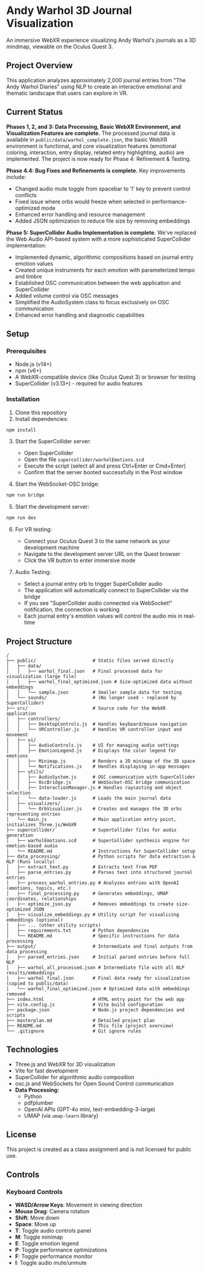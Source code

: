# Andy Warhol 3D Journal Visualization

An immersive WebXR experience visualizing Andy Warhol's journals as a 3D mindmap, viewable on the Oculus Quest 3.

## Project Overview

This application analyzes approximately 2,000 journal entries from "The Andy Warhol Diaries" using NLP to create an interactive emotional and thematic landscape that users can explore in VR.

## Current Status

**Phases 1, 2, and 3: Data Processing, Basic WebXR Environment, and Visualization Features are complete.** The processed journal data is available in `public/data/warhol_complete.json`, the basic WebXR environment is functional, and core visualization features (emotional coloring, interaction, entry display, related entry highlighting, audio) are implemented. The project is now ready for Phase 4: Refinement & Testing.

**Phase 4.4: Bug Fixes and Refinements is complete.** Key improvements include:
- Changed audio mute toggle from spacebar to 'I' key to prevent control conflicts
- Fixed issue where orbs would freeze when selected in performance-optimized mode
- Enhanced error handling and resource management
- Added JSON optimization to reduce file size by removing embeddings

**Phase 5: SuperCollider Audio Implementation is complete.** We've replaced the Web Audio API-based system with a more sophisticated SuperCollider implementation:
- Implemented dynamic, algorithmic compositions based on journal entry emotion values
- Created unique instruments for each emotion with parameterized tempo and timbre
- Established OSC communication between the web application and SuperCollider
- Added volume control via OSC messages
- Simplified the AudioSystem class to focus exclusively on OSC communication
- Enhanced error handling and diagnostic capabilities

## Setup

### Prerequisites

- Node.js (v14+)
- npm (v6+)
- A WebXR-compatible device (like Oculus Quest 3) or browser for testing
- SuperCollider (v3.13+) - required for audio features

### Installation

1. Clone this repository
2. Install dependencies:

```bash
npm install
```

3. Start the SuperCollider server:
   - Open SuperCollider
   - Open the file `supercollider/warholEmotions.scd`
   - Execute the script (select all and press Ctrl+Enter or Cmd+Enter)
   - Confirm that the server booted successfully in the Post window

4. Start the WebSocket-OSC bridge:
```bash
npm run bridge
```

5. Start the development server:
```bash
npm run dev
```

6. For VR testing:
   - Connect your Oculus Quest 3 to the same network as your development machine
   - Navigate to the development server URL on the Quest browser
   - Click the VR button to enter immersive mode

7. Audio Testing:
   - Select a journal entry orb to trigger SuperCollider audio
   - The application will automatically connect to SuperCollider via the bridge
   - If you see "SuperCollider audio connected via WebSocket!" notification, the connection is working
   - Each journal entry's emotion values will control the audio mix in real-time

## Project Structure

```
/
├── public/                     # Static files served directly
│   ├── data/
│   │   ├── warhol_final.json   # Final processed data for visualization (large file)
│   │   ├── warhol_final_optimized.json # Size-optimized data without embeddings
│   │   └── sample.json         # Smaller sample data for testing
│   └── sounds/                 # (No longer used - replaced by SuperCollider)
├── src/                        # Source code for the WebXR application
│   ├── controllers/
│   │   ├── DesktopControls.js  # Handles keyboard/mouse navigation
│   │   └── VRController.js     # Handles VR controller input and movement
│   ├── ui/
│   │   ├── AudioControls.js    # UI for managing audio settings
│   │   ├── EmotionLegend.js    # Displays the color legend for emotions
│   │   ├── Minimap.js          # Renders a 2D minimap of the 3D space
│   │   └── Notifications.js    # Handles displaying in-app messages
│   ├── utils/
│   │   ├── AudioSystem.js      # OSC communication with SuperCollider
│   │   ├── OscBridge.js        # WebSocket-OSC bridge communication
│   │   ├── InteractionManager.js # Handles raycasting and object selection
│   │   └── data-loader.js      # Loads the main journal data
│   ├── visualizers/
│   │   └── OrbVisualizer.js    # Creates and manages the 3D orbs representing entries
│   └── main.js                 # Main application entry point, initializes Three.js/WebXR
├── supercollider/              # SuperCollider files for audio generation
│   ├── warholEmotions.scd      # SuperCollider synthesis engine for emotion-based audio
│   └── README.md               # Instructions for SuperCollider setup
├── data_processing/            # Python scripts for data extraction & NLP (Runs locally)
│   ├── extract_text.py         # Extracts text from PDF
│   ├── parse_entries.py        # Parses text into structured journal entries
│   ├── process_warhol_entries.py # Analyzes entries with OpenAI (emotions, topics, etc.)
│   ├── final_processing.py     # Generates embeddings, UMAP coordinates, relationships
│   ├── optimize_json.py        # Removes embeddings to create size-optimized JSON
│   ├── visualize_embeddings.py # Utility script for visualizing embeddings (optional)
│   ├── ... (other utility scripts)
│   ├── requirements.txt        # Python dependencies
│   └── README.md               # Specific instructions for data processing
├── output/                     # Intermediate and final outputs from data processing
│   ├── parsed_entries.json     # Initial parsed entries before full NLP
│   ├── warhol_all_processed.json # Intermediate file with all NLP results/embeddings
│   ├── warhol_final.json       # Final data ready for visualization (copied to public/data)
│   └── warhol_final_optimized.json # Optimized data with embeddings removed
├── index.html                  # HTML entry point for the web app
├── vite.config.js              # Vite build configuration
├── package.json                # Node.js project dependencies and scripts
├── masterplan.md               # Detailed project plan
├── README.md                   # This file (project overview)
└── .gitignore                  # Git ignore rules
```

## Technologies

- Three.js and WebXR for 3D visualization
- Vite for fast development
- SuperCollider for algorithmic audio composition
- osc.js and WebSockets for Open Sound Control communication
- **Data Processing:**
  - Python
  - pdfplumber
  - OpenAI APIs (GPT-4o mini, text-embedding-3-large)
  - UMAP (via `umap-learn` library)

## License

This project is created as a class assignment and is not licensed for public use.

## Controls

### Keyboard Controls
- **WASD/Arrow Keys**: Movement in viewing direction
- **Mouse Drag**: Camera rotation
- **Shift**: Move down
- **Space**: Move up
- **T**: Toggle audio controls panel
- **M**: Toggle minimap
- **E**: Toggle emotion legend
- **P**: Toggle performance optimizations
- **F**: Toggle performance monitor
- **I**: Toggle audio mute/unmute